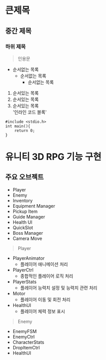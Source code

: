 # 큰제목
## 중간 제목
### 하위 제목
>인용문
- 순서없는 목록
    - 순서없는 목록
        - 순서없는 목록
1. 순서있는 목록
2. 순서있는 목록
3. 순서있는 목록  
'인라인 코드 블록'
```
#include <stdio.h>
int main(){
    return 0;
}
```

# 유니티 3D RPG 기능 구현
## 주요 오브젝트
- Player
- Enemy
- Inventory
- Equipment Manager
- Pickup Item
- Guide Manager
- Health UI
- QuickSlot
- Boss Manager
- Camera Move

> Player
- PlayerAnimator  
    - 플레이어 애니메이션 처리
- PlayerCtrl
    - 종합적인 플레이어 로직 처리
- PlayerStats
    - 플레이어 능력치 설정 및 능력치 관련 처리
- Motor
    - 플레이어 이동 및 회전 처리
- HealthUI
    - 플레이어 체력 정보 표시

> Enemy
- EnemyFSM
- EnemyCtrl
- CharacterStats
- DropItemCtrl
- HealthUI
